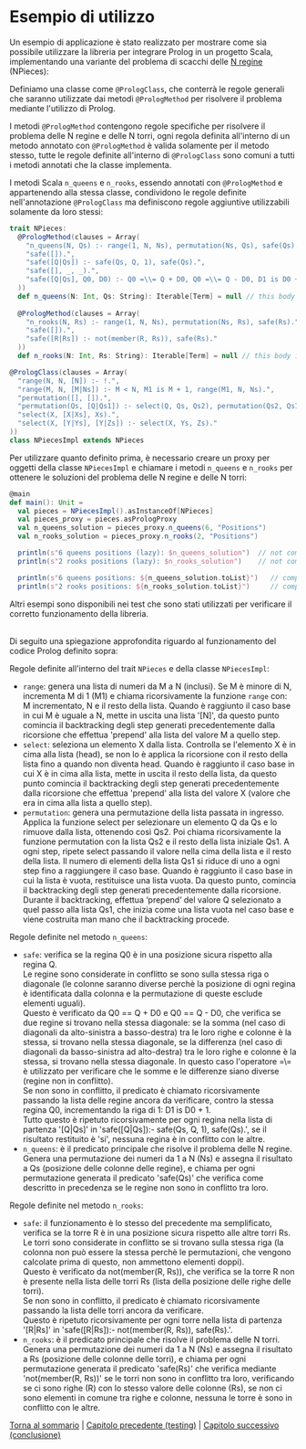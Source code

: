 # Esempio di utilizzo

Un esempio di applicazione è stato realizzato per mostrare come sia possibile utilizzare la libreria per integrare 
Prolog in un progetto Scala, implementando una variante del problema di scacchi delle [N regine](https://en.wikipedia.org/wiki/Eight_queens_puzzle) (NPieces):

Definiamo una classe come `@PrologClass`, che conterrà le regole generali che saranno utilizzate dai metodi 
`@PrologMethod` per risolvere il problema mediante l'utilizzo di Prolog.

I metodi `@PrologMethod` contengono regole specifiche per risolvere il problema delle N regine e delle N torri,
ogni regola definita all'interno di un metodo annotato con `@PrologMethod` è valida solamente per il metodo stesso, tutte
le regole definite all'interno di `@PrologClass` sono comuni a tutti i metodi annotati che la classe implementa.

I metodi Scala `n_queens` e `n_rooks`, essendo annotati con `@PrologMethod` e appartenendo alla stessa classe, condividono
le regole definite nell'annotazione `@PrologClass` ma definiscono regole aggiuntive utilizzabili solamente da loro stessi:

``` scala
trait NPieces:
  @PrologMethod(clauses = Array(
    "n_queens(N, Qs) :- range(1, N, Ns), permutation(Ns, Qs), safe(Qs).",
    "safe([]).",
    "safe([Q|Qs]) :- safe(Qs, Q, 1), safe(Qs).",
    "safe([], _, _).",
    "safe([Q|Qs], Q0, D0) :- Q0 =\\= Q + D0, Q0 =\\= Q - D0, D1 is D0 + 1, safe(Qs, Q0, D1)."
  ))
  def n_queens(N: Int, Qs: String): Iterable[Term] = null // this body is never executed
  
  @PrologMethod(clauses = Array(
    "n_rooks(N, Rs) :- range(1, N, Ns), permutation(Ns, Rs), safe(Rs).",
    "safe([]).",
    "safe([R|Rs]) :- not(member(R, Rs)), safe(Rs)."
  ))
  def n_rooks(N: Int, Rs: String): Iterable[Term] = null // this body is never executed

@PrologClass(clauses = Array(
  "range(N, N, [N]) :- !.",
  "range(M, N, [M|Ns]) :- M < N, M1 is M + 1, range(M1, N, Ns).",
  "permutation([], []).",
  "permutation(Qs, [Q|Qs1]) :- select(Q, Qs, Qs2), permutation(Qs2, Qs1).",
  "select(X, [X|Xs], Xs).",
  "select(X, [Y|Ys], [Y|Zs]) :- select(X, Ys, Zs)."
))
class NPiecesImpl extends NPieces
```

Per utilizzare quanto definito prima, è necessario creare un proxy per oggetti della classe `NPiecesImpl` e chiamare
i metodi `n_queens` e `n_rooks` per ottenere le soluzioni del problema delle N regine e delle N torri:

``` scala
@main
def main(): Unit =
  val pieces = NPiecesImpl().asInstanceOf[NPieces]
  val pieces_proxy = pieces.asPrologProxy
  val n_queens_solution = pieces_proxy.n_queens(6, "Positions")
  val n_rooks_solution = pieces_proxy.n_rooks(2, "Positions")

  println(s"6 queens positions (lazy): $n_queens_solution")  // not computed (lazy)
  println(s"2 rooks positions (lazy): $n_rooks_solution")    // not computed (lazy)

  println(s"6 queens positions: ${n_queens_solution.toList}")   // computed: List([2,4,6,1,3,5], [3,6,2,5,1,4], [4,1,5,2,6,3], [5,3,1,6,4,2])
  println(s"2 rooks positions: ${n_rooks_solution.toList}")     // computed: List([1, 2], [2, 1])
```

Altri esempi sono disponibili nei test che sono stati utilizzati per verificare il corretto funzionamento della libreria.

\
Di seguito una spiegazione approfondita riguardo al funzionamento del codice Prolog definito sopra:

Regole definite all'interno del trait `NPieces` e della classe `NPiecesImpl`:
- `range`: genera una lista di numeri da M a N (inclusi). 
  Se M è minore di N, incrementa M di 1 (M1) e chiama ricorsivamente la funzione `range` con: M incrementato, N e il 
  resto della lista.
  Quando è raggiunto il caso base in cui M è uguale a N, mette in uscita una lista '[N]', da questo punto comincia 
  il backtracking degli step generati precedentemente dalla ricorsione che effettua 'prepend' alla lista del valore M a 
  quello step.
- `select`: seleziona un elemento X dalla lista.
  Controlla se l'elemento X è in cima alla lista (head), se non lo è applica la ricorsione con il resto della lista
  fino a quando non diventa head.
  Quando è raggiunto il caso base in cui X è in cima alla lista, mette in uscita il resto della lista, da questo punto
  comincia il backtracking degli step generati precedentemente dalla ricorsione che effettua 'prepend' alla lista del
  valore X (valore che era in cima alla lista a quello step).
- `permutation`: genera una permutazione della lista passata in ingresso. Applica la funzione select per selezionare un 
  elemento Q da Qs e lo rimuove dalla lista, ottenendo così Qs2. Poi chiama ricorsivamente la funzione permutation con 
  la lista Qs2 e il resto della lista iniziale Qs1. A ogni step, ripete select passando il valore nella cima della lista 
  e il resto della lista. Il numero di elementi della lista Qs1 si riduce di uno a ogni step fino a raggiungere il caso
  base. Quando è raggiunto il caso base in cui la lista è vuota, restituisce una lista vuota. Da questo punto, comincia
  il backtracking degli step generati precedentemente dalla ricorsione. Durante il backtracking, effettua ‘prepend’ del
  valore Q selezionato a quel passo alla lista Qs1, che inizia come una lista vuota nel caso base e viene costruita man
  mano che il backtracking procede.

Regole definite nel metodo `n_queens`:
- `safe`: verifica se la regina Q0 è in una posizione sicura rispetto alla regina Q.\
  Le regine sono considerate in conflitto se sono sulla stessa riga o diagonale (le colonne saranno diverse perchè la
  posizione di ogni regina è identificata dalla colonna e la permutazione di queste esclude elementi uguali).\
  Questo è verificato da Q0 =\= Q + D0 e Q0 =\= Q - D0, che verifica se due regine si trovano nella stessa diagonale: se
  la somma (nel caso di diagonali da alto-sinistra a basso-destra) tra le loro righe e colonne è la stessa, si trovano 
  nella stessa diagonale, se la differenza (nel caso di diagonali da basso-sinistra ad alto-destra) tra le loro righe e
  colonne è la stessa, si trovano nella stessa diagonale. In questo caso l'operatore =\\= è utilizzato per verificare che
  le somme e le differenze siano diverse (regine non in conflitto).\
  Se non sono in conflitto, il predicato è chiamato ricorsivamente passando la lista delle regine ancora da verificare,
  contro la stessa regina Q0, incrementando la riga di 1: D1 is D0 + 1.\
  Tutto questo è ripetuto ricorsivamente per ogni regina nella lista di partenza '[Q|Qs]' in 
  'safe([Q|Qs]):- safe(Qs, Q, 1), safe(Qs).', se il risultato restituito è 'si', nessuna regina è in conflitto con le 
  altre.
- `n_queens`: è il predicato principale che risolve il problema delle N regine. Genera una permutazione dei numeri da 1
  a N (Ns) e assegna il risultato a Qs (posizione delle colonne delle regine), e chiama per ogni permutazione generata
  il predicato 'safe(Qs)' che verifica come descritto in precedenza se le regine non sono in conflitto tra loro.

Regole definite nel metodo `n_rooks`:
- `safe`: il funzionamento è lo stesso del precedente ma semplificato, verifica se la torre R è in una posizione sicura
  rispetto alle altre torri Rs.\
  Le torri sono considerate in conflitto se si trovano sulla stessa riga (la colonna non può essere la stessa perchè
  le permutazioni, che vengono calcolate prima di questo, non ammettono elementi doppi).\
  Questo è verificato da not(member(R, Rs)), che verifica se la torre R non è presente nella lista delle torri Rs (lista
  della posizione delle righe delle torri).\
  Se non sono in conflitto, il predicato è chiamato ricorsivamente passando la lista delle torri ancora da verificare.\
  Questo è ripetuto ricorsivamente per ogni torre nella lista di partenza '[R|Rs]' in 'safe([R|Rs]):- not(member(R, Rs)), safe(Rs).'.
- `n_rooks`: è il predicato principale che risolve il problema delle N torri. Genera una permutazione dei numeri da 1
  a N (Ns) e assegna il risultato a Rs (posizione delle colonne delle torri), e chiama per ogni permutazione generata
  il predicato 'safe(Rs)' che verifica mediante 'not(member(R, Rs))' se le torri non sono in conflitto tra loro, 
  verificando se ci sono righe (R) con lo stesso valore delle colonne (Rs), se non ci sono elementi in comune tra righe
  e colonne, nessuna le torre è sono in conflitto con le altre.

[Torna al sommario](../index.md) |
[Capitolo precedente (testing)](../6-testing/index.md) |
[Capitolo successivo (conclusione)](../8-conclusion/index.md)
